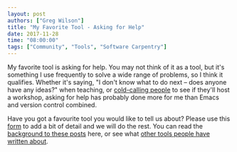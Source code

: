 ```yaml
---
layout: post
authors: ["Greg Wilson"]
title: "My Favorite Tool - Asking for Help"
date: 2017-11-28
time: "08:00:00"
tags: ["Community", "Tools", "Software Carpentry"]
---
```


My favorite tool is asking for help.
You may not think of it as a tool,
but it's something I use frequently to solve a wide range of problems,
so I think it qualifies.
Whether it's saying,
"I don't know what to do next – does anyone have any ideas?" when teaching,
or [cold-calling people]({{site.baseurl}}/blog/2013/11/updated-cold-call.html)
to see if they'll host a workshop,
asking for help has probably done more for me
than Emacs and version control combined.

Have you got a favourite tool you would like to tell us about? 
Please use this [form](https://docs.google.com/forms/d/e/1FAIpQLSeiu5NzJsLxYueaQrNn_qKbaa5JR2Sz12CeCRyedKQxwb54Dw/viewform) 
to add a bit of detail and we will do the rest. You can read 
the [background to these posts](https://software-carpentry.org/blog/2017/10/fave-tools.html) here, 
or see what [other tools people have written about](https://software-carpentry.org/blog/2017/10/favorites.html).
